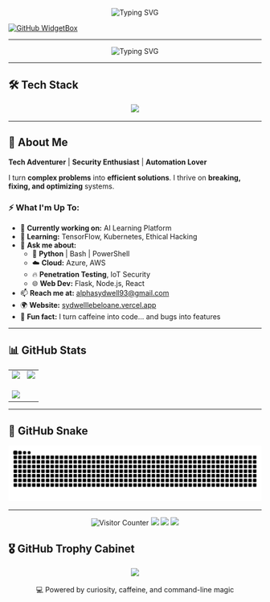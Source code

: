 <p align="center">
  <img src="https://readme-typing-svg.herokuapp.com?font=Anonymous+Pro&size=24&pause=1000&color=00ffee&center=true&vCenter=true&width=600&lines=Hi,+Alpha+here!&repeat=false" alt="Typing SVG" />
</p>


[![GitHub WidgetBox](https://github-widgetbox.vercel.app/api/profile?username=alphac137&data=followers,repositories,stars,commits&theme=darkmode)](https://github.com/Jurredr/github-widgetbox)

---

<p align="center">
  <img src="https://readme-typing-svg.herokuapp.com?font=Anonymous+Pro&size=23&pause=800&color=00ffee&center=true&vCenter=true&width=600&lines=Self-Taught+Systems+Engineer;Automation+%26+Cybersecurity+Geek;Cloud+%7C+Python+%7C+PenTesting;Breaking+%7C+Building+%7C+Securing+Systems" alt="Typing SVG" />
</p>

---

## 🛠️ Tech Stack  

<p align="center">
  <img src="https://skillicons.dev/icons?i=python,bash,powershell,linux,azure,html,css,javascript,typescript,aws,docker,kubernetes,git,django,flask,nodejs,react,postgresql,mysql,mongodb,firebase" />
</p>

---

## 👾 About Me  

**Tech Adventurer** | **Security Enthusiast** | **Automation Lover**  

I turn **complex problems** into **efficient solutions**. I thrive on **breaking, fixing, and optimizing** systems.  

### ⚡ What I'm Up To:  
- 🔭 **Currently working on:** AI Learning Platform  
- 🌱 **Learning:** TensorFlow, Kubernetes, Ethical Hacking  
- 💬 **Ask me about:**  
  - 🐍 **Python** | Bash | PowerShell  
  - ☁️ **Cloud:** Azure, AWS  
  - 🔥 **Penetration Testing**, IoT Security  
  - 🌐 **Web Dev:** Flask, Node.js, React  
- 📫 **Reach me at:** alphasydwell93@gmail.com  
- 🌍 **Website:** [sydwelllebeloane.vercel.app](https://sydwelllebeloane.vercel.app)  
- 🎯 **Fun fact:**  I turn caffeine into code... and bugs into features

---

## 📊 GitHub Stats  

<p align="center">
  <table>
    <tr>
      <td align="center" valign="top">
        <img src="https://github-readme-stats.vercel.app/api?username=alphac137&theme=tokyonight&hide_border=false&include_all_commits=true&count_private=true" width="460px" />
      </td>
      <td align="center" valign="top">
        <img src="https://github-readme-stats.vercel.app/api/top-langs/?username=alphac137&theme=tokyonight&layout=compact&hide_border=false" width="380px" /> </p> <p align="center">
      </td>
    </tr>
    <tr align="center">
      <td align="center" valign="top">
        <img src="https://streak-stats.demolab.com?user=alphac137&theme=tokyonight&hide_border=true" />
      </td>
    </tr>
  </table>
</p>

---

## 🐍 GitHub Snake  

<picture>
  <source media="(prefers-color-scheme: dark)" srcset="https://raw.githubusercontent.com/Alphac137/Alphac137/output/github-snake-dark.svg" />
  <source media="(prefers-color-scheme: light)" srcset="https://raw.githubusercontent.com/Alphac137/Alphac137/output/github-snake.svg" />
  <img alt="GitHub Snake" src="https://raw.githubusercontent.com/Alphac137/Alphac137/output/github-snake.svg" />
</picture>

---

<p align="center"> <img src="https://komarev.com/ghpvc/?username=alphac137&label=Profile%20visitors&color=0e75b6&style=flat" alt="Visitor Counter" />
<a href="https://za.linkedin.com/in/alpha-sydwell-lebeloane" target="_blank"><img src="https://img.shields.io/badge/LinkedIn-%230077B5.svg?style=for-the-badge&logo=linkedin&logoColor=white" /></a> <a href="mailto:alphasydwell93@gmail.com"><img src="https://img.shields.io/badge/Gmail-D14836?style=for-the-badge&logo=gmail&logoColor=white" /></a> <a href="https://sydwelllebeloane.vercel.app" target="_blank"><img src="https://img.shields.io/badge/Website-00C896?style=for-the-badge&logo=vercel&logoColor=white" /></a>
</p>

## 🎖️ GitHub Trophy Cabinet

<p align="center"> <img src="https://github-profile-trophy.vercel.app/?username=alphac137&theme=tokyonight&no-bg=true&row=2&column=4" /> </p>

<p align="center">💻 Powered by curiosity, caffeine, and command-line magic</p>
